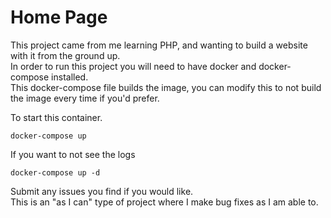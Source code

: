# Home Page
This project came from me learning PHP, and wanting to build a website with it from the ground up. <br>
In order to run this project you will need to have docker and docker-compose installed. <br>
This docker-compose file builds the image, you can modify this to not build the image every time if you'd prefer. <br>

To start this container.
```angular2html
docker-compose up
```
If you want to not see the logs
```angular2html
docker-compose up -d
```
Submit any issues you find if you would like. <br>
This is an "as I can" type of project where I make bug fixes as I am able to.